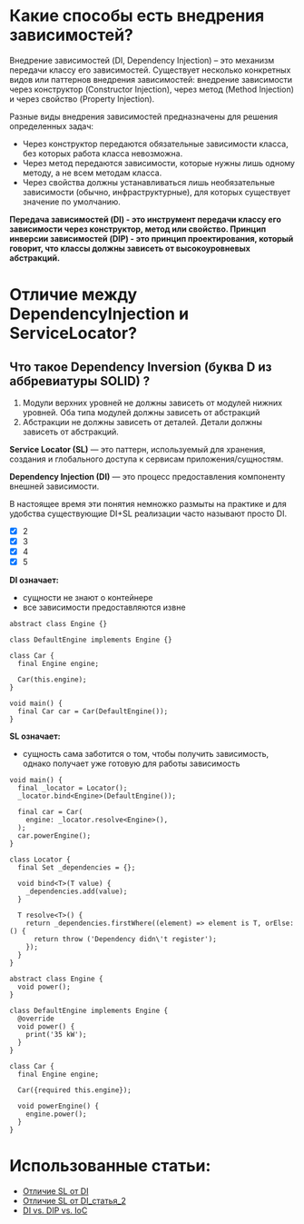 # Какие способы есть внедрения зависимостей?

Внедрение зависимостей (DI, Dependency Injection) – это механизм передачи классу его зависимостей. Существует несколько конкретных видов или паттернов внедрения зависимостей: внедрение зависимости через конструктор (Constructor Injection), через метод (Method Injection) и через свойство (Property Injection).

Разные виды внедрения зависимостей предназначены для решения определенных задач:
- Через конструктор передаются обязательные зависимости класса, без которых работа класса невозможна. 
- Через метод передаются зависимости, которые нужны лишь одному методу, а не всем методам класса.
- Через свойства должны устанавливаться лишь необязательные зависимости (обычно, инфраструктурные), для которых существует значение по умолчанию.

**Передача зависимостей (DI) - это инструмент передачи классу его зависимости через конструктор, метод или свойство. Принцип инверсии зависимостей (DIP) - это принцип проектирования, который говорит, что классы должны зависеть от высокоуровневых абстракций.**



# Отличие между DependencyInjection и ServiceLocator?


## Что такое Dependency Inversion (буква D из аббревиатуры SOLID) ?
1. Модули верхних уровней не должны зависеть от модулей нижних уровней. Оба типа модулей должны зависеть от абстракций
1. Абстракции не должны зависеть от деталей. Детали должны зависеть от абстракций.

**Service Locator (SL)** — это паттерн, используемый для хранения, создания и глобального доступа к сервисам приложения/сущностям. 


**Dependency Injection (DI)** — это процесс предоставления компоненту внешней зависимости.

В настоящее время эти понятия немножко размыты на практике и для удобства существующие DI+SL реализации часто называют просто DI.


- [x] 2
- [x] 3
- [x] 4
- [x] 5

**DI означает:**
- cущности не знают о контейнере
- все зависимости предоставляются извне

```
abstract class Engine {}

class DefaultEngine implements Engine {}

class Car {
  final Engine engine;

  Car(this.engine);
}

void main() {
  final Car car = Car(DefaultEngine());
}
```

**SL означает:**
- cущность сама заботится о том, чтобы получить зависимость, однако получает уже готовую для работы зависимость

```
void main() {
  final _locator = Locator();
  _locator.bind<Engine>(DefaultEngine());

  final car = Car(
    engine: _locator.resolve<Engine>(),
  );
  car.powerEngine();
}

class Locator {
  final Set _dependencies = {};

  void bind<T>(T value) {
    _dependencies.add(value);
  }

  T resolve<T>() {
    return _dependencies.firstWhere((element) => element is T, orElse: () {
      return throw ('Dependency didn\'t register');
    });
  }
}

abstract class Engine {
  void power();
}

class DefaultEngine implements Engine {
  @override
  void power() {
    print('35 kW');
  }
}

class Car {
  final Engine engine;

  Car({required this.engine});

  void powerEngine() {
    engine.power();
  }
}

```


# Использованные статьи:

- [Отличие SL от DI](https://vk.com/@android_programers-v-chem-otlichiya-dependency-injection-di-ot-service-locator)
- [Отличие SL от DI_статья_2](https://habr.com/ru/post/465395/)
- [DI vs. DIP vs. IoC](http://sergeyteplyakov.blogspot.com/2014/11/di-vs-dip-vs-ioc.html#more)




